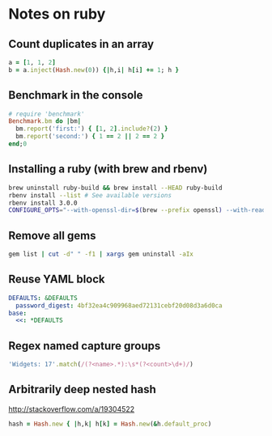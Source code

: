 # Notes on ruby

## Count duplicates in an array

```ruby
a = [1, 1, 2]
b = a.inject(Hash.new(0)) {|h,i| h[i] += 1; h }
```

## Benchmark in the console

```ruby
# require 'benchmark'
Benchmark.bm do |bm|
  bm.report('first:') { [1, 2].include?(2) }
  bm.report('second:') { 1 == 2 || 2 == 2 }
end;0
```

## Installing a ruby (with brew and rbenv)

```bash
brew uninstall ruby-build && brew install --HEAD ruby-build
rbenv install --list # See available versions
rbenv install 3.0.0
CONFIGURE_OPTS="--with-openssl-dir=$(brew --prefix openssl) --with-readline-dir=$(brew --prefix readline)" rbenv install 2.0.0-p195 # with options
```

## Remove all gems

```bash
gem list | cut -d" " -f1 | xargs gem uninstall -aIx
```

## Reuse YAML block

```yaml
DEFAULTS: &DEFAULTS
  password_digest: 4bf32ea4c909968aed72131cebf20d08d3a6d0ca
base:
  <<: *DEFAULTS
```

## Regex named capture groups

```ruby
'Widgets: 17'.match(/(?<name>.*):\s*(?<count>\d+)/)
```

## Arbitrarily deep nested hash

http://stackoverflow.com/a/19304522

```ruby
hash = Hash.new { |h,k| h[k] = Hash.new(&h.default_proc)
```

